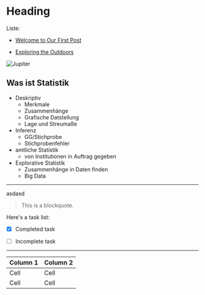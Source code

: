 # Heading

Liste:

- [Welcome to Our First Post](post1.md)

- [Exploring the Outdoors](post2.md)


![Jupiter](jupiter.jpg|25)

## Was ist Statistik

- Deskriptiv
    - Merkmale 
    - Zusammenhänge  
    - Grafische Datstellung 
    - Lage und Streumaße 
- Inferenz
    - GG/Stichprobe
    - Stichprobenfehler
- amtliche Statistik
    - von Institutionen in Auftrag gegeben
- Explorative Statistik
  - Zusammenhänge in Daten finden
  - Big Data



---

asdasd

> This is a blockquote.

Here's a task list:

- [x] Completed task

- [ ] Incomplete task


---

| Column 1 | Column 2 |
|----------|----------|
|   Cell   |   Cell   |
|   Cell   |   Cell   |